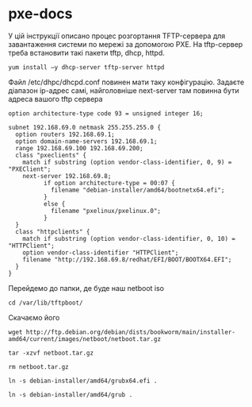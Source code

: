 # pxe-docs

У цій  інструкції  описано  процес  розгортання TFTP-сервера  для  завантаження  системи  по  мережі  за  допомогою PXE. На  tftp-сервер  треба  встановити  такі  пакети  tftp, dhcp, httpd.
```
yum install –y dhcp-server tftp-server httpd
```
Файл /etc/dhpc/dhcpd.conf повинен мати таку конфігурацію. Задаєте діапазон ip-адрес самі, найголовніше next-server там повинна бути адреса вашого tftp сервера 
```
option architecture-type code 93 = unsigned integer 16;

subnet 192.168.69.0 netmask 255.255.255.0 {
  option routers 192.168.69.1;
  option domain-name-servers 192.168.69.1;
  range 192.168.69.100 192.168.69.200;
  class "pxeclients" {
    match if substring (option vendor-class-identifier, 0, 9) = "PXEClient";
    next-server 192.168.69.8;
          if option architecture-type = 00:07 {
            filename "debian-installer/amd64/bootnetx64.efi";
          }
          else {
            filename "pxelinux/pxelinux.0";
          }
  }
  class "httpclients" {
    match if substring (option vendor-class-identifier, 0, 10) = "HTTPClient";
    option vendor-class-identifier "HTTPClient";
    filename "http://192.168.69.8/redhat/EFI/BOOT/BOOTX64.EFI";
  }
}

```

Перейдемо до папки, де буде наш netboot iso 
```
cd /var/lib/tftpboot/ 
```
Скачаємо його 
```
wget http://ftp.debian.org/debian/dists/bookworm/main/installer-amd64/current/images/netboot/netboot.tar.gz
```
```
tar -xzvf netboot.tar.gz
```
```
rm netboot.tar.gz
```
```
ln -s debian-installer/amd64/grubx64.efi .
```
```
ln -s debian-installer/amd64/grub .
```

